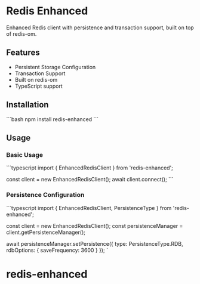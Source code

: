 # Redis Enhanced

Enhanced Redis client with persistence and transaction support, built on top of redis-om.

## Features

- Persistent Storage Configuration
- Transaction Support
- Built on redis-om
- TypeScript support

## Installation

\`\`\`bash
npm install redis-enhanced
\`\`\`

## Usage

### Basic Usage

\`\`\`typescript
import { EnhancedRedisClient } from 'redis-enhanced';

const client = new EnhancedRedisClient();
await client.connect();
\`\`\`

### Persistence Configuration

\`\`\`typescript
import { EnhancedRedisClient, PersistenceType } from 'redis-enhanced';

const client = new EnhancedRedisClient();
const persistenceManager = client.getPersistenceManager();

await persistenceManager.setPersistence({
type: PersistenceType.RDB,
rdbOptions: {
saveFrequency: 3600
}
});
\`
# redis-enhanced
